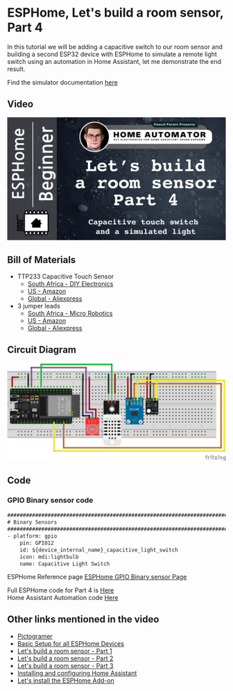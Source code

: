 # ESPHome, Let's build a room sensor, Part 4

In this tutorial we will be adding a capacitive switch to our room sensor and building a second ESP32 device with ESPHome to simulate a remote light switch using an automation in Home Assistant, let me demonstrate the end result.

Find the simulator documentation [here](/Lets_build_a_room_sensor/Part%204/Simulator/README.md)

## Video

[![Watch the video](/Lets_build_a_room_sensor/Part%204/Images/Home-Automator-Thumbnail-Part%204.png)](https://youtu.be/Er1koLRFZCo)

## Bill of Materials

- TTP233 Capacitive Touch Sensor
    - [South Africa - DIY Electronics](https://www.diyelectronics.co.za/store/touch/1208-ttp223-capacitive-touch-sensor-module.html)
    - [US - Amazon](https://www.amazon.com/WWZMDiB-TTP223-Capacitive-Calibration-2-5-5-5V/dp/B0BFZXP1D8)
    - [Global - Aliexpress](https://www.aliexpress.com/item/1005006246380749.html)
- 3 jumper leads
    - [South Africa - Micro Robotics](https://www.robotics.org.za/index.php?route=product/product&product_id=1477)
    - [US - Amazon](https://www.amazon.com/EDGELEC-Breadboard-Optional-Assorted-Multicolored/dp/B07GD2BWPY)
    - [Global - Aliexpress](https://www.aliexpress.com/item/1005002984683377.html)

## Circuit Diagram

![Circuit Diagram](/Lets_build_a_room_sensor/Part%204/Images/Room%20Sensor%20Package%204.png)

## Code

### GPIO Binary sensor code

    ###############################################################################
    # Binary Sensors
    ################################################################################
    - platform: gpio
        pin: GPIO12
        id: ${device_internal_name}_capacitive_light_switch
        icon: mdi:lightbulb 
        name: Capacitive Light Switch

ESPHome Reference page [ESPHome GPIO Binary sensor Page](https://esphome.io/components/binary_sensor/gpio.html)  

Full ESPHome code for Part 4 is [Here](/Lets_build_a_room_sensor/Part%204/esphome-room-sensors.yaml)   
Home Assistant Automation code [Here](/Lets_build_a_room_sensor/Part%204/automation.yaml)

## Other links mentioned in the video

- [Pictogramer](https://pictogrammers.com/library/mdi)
- [Basic Setup for all ESPHome Devices](/Tutorial%201%20-%20Basic%20Setup%20for%20all%20Devices/README.md)
- [Let's build a room sensor - Part 1](/Lets_build_a_room_sensor/Part%201/README.md)
- [Let's build a room sensor - Part 2](/Lets_build_a_room_sensor/Part%202/README.md)
- [Let's build a room sensor - Part 3](/Lets_build_a_room_sensor/Part%203/README.md)
- [Installing and configuring Home Assistant](/Tutorial%201%20-%20Basic%20Setup%20for%20all%20Devices/README.md)
- [Let's install the ESPHome Add-on](https://youtu.be/zwykvV82SGw?si=XLMDUKdHiqi_dprt)
